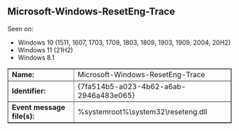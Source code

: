 ## Microsoft-Windows-ResetEng-Trace

Seen on:
* Windows 10 (1511, 1607, 1703, 1709, 1803, 1809, 1903, 1909, 2004, 20H2)
* Windows 11 (21H2)
* Windows 8.1

<table border="1" class="docutils">
  <tbody>
    <tr>
      <td><b>Name:</b></td>
      <td>Microsoft-Windows-ResetEng-Trace</td>
    </tr>
    <tr>
      <td><b>Identifier:</b></td>
      <td>{7fa514b5-a023-4b62-a6ab-2946a483e065}</td>
    </tr>
    <tr>
      <td><b>Event message file(s):</b></td>
      <td>%systemroot%\system32\reseteng.dll</td>
    </tr>
  </tbody>
</table>

&nbsp;

